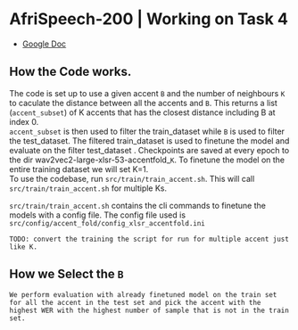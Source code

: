 # AfriSpeech-200 | Working on Task 4


- [Google Doc](https://docs.google.com/document/d/1MzHIB1PCe8QVrjdA-2_DBkYld-4UNhtbPVO_Op9FH0Y/edit#)


## How the Code works.
The code is set up to use a given accent `B` and the number of neighbours `K` to  caculate the distance between all the accents and `B`. This returns a list (`accent_subset`) of K accents that has the closest distance including B at index 0. </br>
`accent_subset` is then used to filter the train_dataset while `B` is used to filter the test_dataset. The filtered train_dataset is used to finetune the model and evaluate on the filter test_dataset . Checkpoints are saved at every epoch to the dir wav2vec2-large-xlsr-53-accentfold_`K`. 
To finetune the model on the entire training dataset we will set K=1. </br>
To use the codebase, run `src/train/train_accent.sh`. This will call  `src/train/train_accent.sh` for multiple Ks. </br>

`src/train/train_accent.sh` contains the cli commands to finetune the models with a config file. The config file used is `src/config/accent_fold/config_xlsr_accentfold.ini`


    TODO: convert the training the script for run for multiple accent just like K.

## How we Select the `B`
    We perform evaluation with already finetuned model on the train set for all the accent in the test set and pick the accent with the highest WER with the highest number of sample that is not in the train set.

